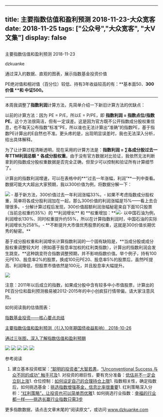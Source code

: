
---
title:   主要指数估值和盈利预测 2018-11-23-大众宽客
date: 2018-11-25
tags: ["公众号","大众宽客", "大V文集"]
display: false
---


## 



主要指数估值和盈利预测 2018-11-23




dzkuanke




通过深入的数据、直观的图表，展示指数基金投资价值


PE绝对值和相对值（百分位）较低、持有3年收益较高的有：**基本面50、<strong style="white-space: normal;">300价值&nbsp;**和 中证500。</strong>

****



本周我调整了**指数利润**计算方法，先简单介绍一下新旧计算方法的优缺点：



以前的计算方法：因为 PE = P/E，所以E = P/PE，即 **指数利润 = 指数点位/指数PE**。这个方法很简洁，但有一定误差。这是因为官方既不公开指数成分股权重信息，也不每天公布指数“标准”PE，所以谁也无法计算出“准确”的指数PE，基于指数PE计算出的E自然也不准。更头疼的是，出现明显误差时，我也无法深入分析，给出具体解释。



为了让计算过程清晰透明，现在采用的计算方法是：**指数利润 = ∑各成分股过去一年TTM利润总额 * 各成分股权重**。由于没有官方数据对比验证，我依然无法判断拿到的指数成分股权重数据是否完全正确，但至少可以控制和验证所有计算细节了。



计算出的指数利润增速，可以在表格中的**“过去一年涨幅，利润”**一列中查看。数据可能大大超出大家预期，我以300价值为例，将数据分解一下：

<img class="" data-copyright="0" data-ratio="0.6" data-s="300,640" src="https://mmbiz.qpic.cn/mmbiz_png/PKw3FQPmhIjlicTbytkpEMc4H11tbQV42ekUspsLTFYgrAUwKdxJzy1Bn7D3Gvp1uKSCfuOElL9r1QerpnWrVRg/640?wx_fmt=png" data-type="png" data-w="1200" style="white-space: normal;"/>
- 基于新方法，300价值过去一年利润涨幅33%。- 如果不考虑指数成分股权重，简单将各成分股利润加在一起，那么300价值的利润涨幅是15%——看上去合理很多。- 分解计算过程后发现，300价值超额利润涨幅秘密来自下面10只股票（当前总权重约35%）的&nbsp;**利润增长**&nbsp;和&nbsp;**权重增加：**<img class="" data-copyright="0" data-ratio="0.7170868347338936" data-s="300,640" src="https://mmbiz.qpic.cn/mmbiz_png/PKw3FQPmhIjlicTbytkpEMc4H11tbQV42SLghIwAxaJw0DzbptcWOWPAApmzktTs1KwVHRbRcF4UzUsQ3KG7SRQ/640?wx_fmt=png" data-type="png" data-w="714" style=""/>- 以中国石油为例，利润增长130%、同时权重提升约55%，所以在计算指数利润时，中国石油的实际利润增长为258%。- **不断提升大市值优秀股票的权重，这就是300价值长期优秀的秘密。**


基于成分股权重和利润增长计算指数利润的一个固有缺陷是，**当成分股或成分股权重调整较大时（例如基于股息率加权的红利类指数），计算出的指数利润会发生跳变。**这种跳变符合指数调整预期，并不影响指数价值。举个例子，持有100元PE10、股息率2%的股票，换成100元PE20、股息率5%的股票后，虽然PE提高、利润降低，但股票市值依然是100元，并且股息率大幅提升。



<img class="" data-copyright="0" data-ratio="0.6" data-s="300,640" src="https://mmbiz.qpic.cn/mmbiz_png/PKw3FQPmhIjlicTbytkpEMc4H11tbQV42nGAQH2FVwIF6icMibObQcMagza3hQxlC661r9zWibXYgiaDIydljNDU1aA/640?wx_fmt=png" data-type="png" data-w="1200" style=""/>





注意：2011年以后成立的指数<h-char unicode="ff0c" class="">，</h-char>如果成分股中含有较多中小市值股票<h-char unicode="ff0c" class="">，</h-char>计算出的PE百分位和盈利预测极易被2012-2015年的中小创疯狂行情带偏<h-char unicode="ff0c" class="">，</h-char>请大家注意风险。



如何阅读我的估值图表：

[指数基金投资——核心要点总结](http://mp.weixin.qq.com/s?__biz=MzAwMTc1MDcwNw==&amp;mid=2648273120&amp;idx=1&amp;sn=4966cf6e399ae890908ad8d5aea65b82&amp;chksm=82f9333cb58eba2af347d359dd9514583fab1c419362b17cd01ed8f2e5ad8375ecb0ef4eab33&amp;scene=21#wechat_redirect)

[主要指数估值和盈利预测（引入10年期国债收益影响） 2018-10-26](http://mp.weixin.qq.com/s?__biz=MzAwMTc1MDcwNw==&amp;mid=2648273338&amp;idx=1&amp;sn=87de10e1239c2c6d16d06d0cc288700c&amp;chksm=82f93266b58ebb701978167549d74dcb6bcc57a08a78fb8a6905a9509a0d1875a94de4d066cc&amp;scene=21#wechat_redirect)

[通过三张图，深入了解指数估值和盈利预期](http://mp.weixin.qq.com/s?__biz=MzAwMTc1MDcwNw==&amp;mid=2648272932&amp;idx=1&amp;sn=3c59f8e37a725396d20f150d499bfed9&amp;chksm=82f933f8b58ebaeed34a6e2998fcda433b5bd0b3dedf2b2601b0665859f2cdb8f757c90cea3c&amp;scene=21#wechat_redirect)



<img class="" data-copyright="0" data-ratio="1" data-s="300,640" src="https://mmbiz.qpic.cn/mmbiz_png/PKw3FQPmhIjlicTbytkpEMc4H11tbQV42pzrlIJkhMVp2X3gRclBK1yhDLSxZa87Xv1CicXic5gibYJrdib7bjGZB8g/640?wx_fmt=png" data-type="png" data-w="960" style=""/>

<img class="" data-copyright="0" data-ratio="1.2405745062836624" data-s="300,640" src="https://mmbiz.qpic.cn/mmbiz_png/PKw3FQPmhIjlicTbytkpEMc4H11tbQV42IomniccRr1uhAcsxaOj5NxPxskC9X9AKtSDdpAneqmzJzTMcNUDFl5w/640?wx_fmt=png" data-type="png" data-w="1114" style=""/>

<img class="" data-copyright="0" data-ratio="0.6" data-s="300,640" src="https://mmbiz.qpic.cn/mmbiz_png/PKw3FQPmhIjlicTbytkpEMc4H11tbQV42CxIsbCDy6lspfLqstyQtIIVON00c2ysBp2WwtZG52VhK4Z3YXeaO8g/640?wx_fmt=png" data-type="png" data-w="1200" style=""/>

<img class="" data-copyright="0" data-ratio="0.6" data-s="300,640" src="https://mmbiz.qpic.cn/mmbiz_png/PKw3FQPmhIjlicTbytkpEMc4H11tbQV422KEPag20Buekibyhy9ts8Oc0CUL0wOibKspNHvq6WPujpRkxibvp5RX0A/640?wx_fmt=png" data-type="png" data-w="1200" style=""/>

<img class="" data-copyright="0" data-ratio="0.6" data-s="300,640" src="https://mmbiz.qpic.cn/mmbiz_png/PKw3FQPmhIjlicTbytkpEMc4H11tbQV42AQMkzPbmNVLrZvmZyEHibicJXhsN7oibdSdWfjfyBySrZSGSdGzNLMduA/640?wx_fmt=png" data-type="png" data-w="1200" style=""/>

参考阅读
1. 建立基本投资框架：[“聪明的投资者”大智若愚](http://mp.weixin.qq.com/s?__biz=MzAwMTc1MDcwNw==&amp;mid=2648273008&amp;idx=1&amp;sn=1986e188daec22378d05243c9970483c&amp;chksm=82f933acb58ebabae67065fc8fb942a6458e6d204acbfe42d5eaf68f6c49ee02353936ac64c5&amp;scene=21#wechat_redirect)，[“Unconventional Success 与众不同的成功” 触手可及](http://mp.weixin.qq.com/s?__biz=MzAwMTc1MDcwNw==&amp;mid=2648273011&amp;idx=1&amp;sn=e22705a245e90fb6e42877456523cdcd&amp;chksm=82f933afb58ebab9945ddad1406b7ee013416143466430ab9e04883cf94942b0d1dc10ac6ca1&amp;scene=21#wechat_redirect)1. 对投资的艰巨性，要有充分准备：[低估并不一定会立刻上涨](http://mp.weixin.qq.com/s?__biz=MzAwMTc1MDcwNw==&amp;mid=2648272785&amp;idx=1&amp;sn=9d714f0b5ff155d37941bac5e3bd5ae2&amp;chksm=82f92c4db58ea55bd7466b6630b06154a4732053fd8c5ef953f51d77bef4920c4620eb713c68&amp;scene=21#wechat_redirect)1. 仓位控制：[如何设定自己的合理持仓上限](http://mp.weixin.qq.com/s?__biz=MzAwMTc1MDcwNw==&amp;mid=2648272959&amp;idx=1&amp;sn=0d0e0487ba2dfa90138092d0973da1b6&amp;chksm=82f933e3b58ebaf59bbe5d49a7f9eea8dcae1ae24d5793d520c03a937e970495fbd8e0bceac7&amp;scene=21#wechat_redirect)1. 指数相关性，确定指数后，如何挑选基金：[挑选指数增强基金，信息比率很重要](http://mp.weixin.qq.com/s?__biz=MzAwMTc1MDcwNw==&amp;mid=2648272953&amp;idx=1&amp;sn=bcd9bd75a73911a98c6b619431f5dd90&amp;chksm=82f933e5b58ebaf31a40f518d43511dfe1c0c7ec906fd079d2011b593a46517a08f76816347d&amp;scene=21#wechat_redirect)1. 红利策略深入分析：[“红利策略”，让投资也可以简单而优雅](http://mp.weixin.qq.com/s?__biz=MzAwMTc1MDcwNw==&amp;mid=2648272962&amp;idx=1&amp;sn=2d34bdfc8e1ae77d6cae4e9ecd258aa5&amp;chksm=82f9339eb58eba883cf976ef1ad27b83da5215a11a3ff63dc624abdbe035866b86b844e8541a&amp;scene=21#wechat_redirect)1. 如何挑选行业指数：[幸福的行业都一样——挑选长赢行业指数只需3步](http://mp.weixin.qq.com/s?__biz=MzAwMTc1MDcwNw==&amp;mid=2648273097&amp;idx=1&amp;sn=2f957b81f3a7e74bc0c5ee9c00f5c027&amp;chksm=82f93315b58eba03bdd47cad22bda4c984a9762246dbcad1682d68578a21f5a574b80f1b11d7&amp;scene=21#wechat_redirect)


更多指数数据，请点击文章末尾的“阅读原文”，或访问 www.dzkuanke.com










